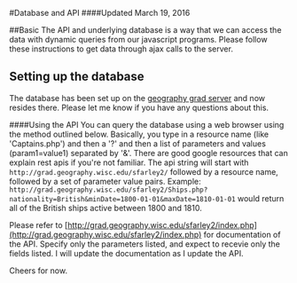 #Database and API
####Updated March 19, 2016

##Basic
The API and underlying database is a way that we can access the data with dynamic queries from our javascript programs. Please follow these instructions to get data through ajax calls to the server.  

## Setting up the database
The database has been set up on the [geography grad server](http://grad.geography.wisc.edu/sfarley2) and now resides there. Please let me know if you have any questions about this.

####Using the API
You can query the database using a web browser using the method outlined below.  Basically, you type in a resource name (like 'Captains.php') and then a '?' and then a list of parameters and values (param1=value1) separated by '&'. There are good google resources that can explain rest apis if you're not familiar. The api string will start with ```http://grad.geography.wisc.edu/sfarley2/``` followed by a resource name, followed by a set of parameter value pairs.  Example: ```http://grad.geography.wisc.edu/sfarley2/Ships.php?nationality=British&minDate=1800-01-01&maxDate=1810-01-01``` would return all of the British ships active between 1800 and 1810.

Please refer to [http://grad.geography.wisc.edu/sfarley2/index.php](http://grad.geography.wisc.edu/sfarley2/index.php) for documentation of the API.  Specify only the parameters listed, and expect to recevie only the fields listed. I will update the documentation as I update the API.  

Cheers for now.
